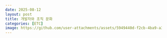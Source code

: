 ```yaml
---
date: 2025-08-12
layout: post
title: 개발자와 조직 문화
categories: [ETC]
image: https://github.com/user-attachments/assets/5949440d-f2cb-4ba9-a3ec-baa15aa9a05c
---
```


